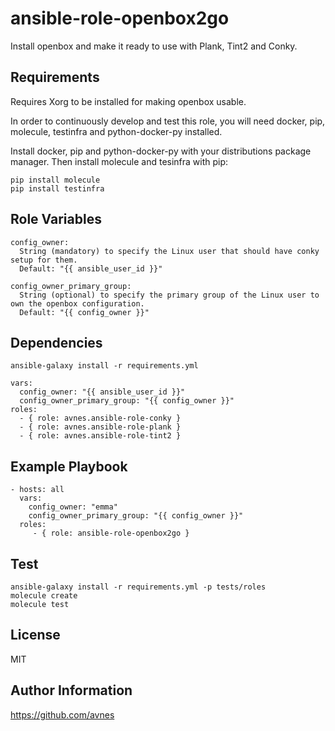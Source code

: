 # ansible-role-openbox2go

Install openbox and make it ready to use with Plank, Tint2 and Conky.

## Requirements

Requires Xorg to be installed for making openbox usable.

In order to continuously develop and test this role, you will need docker, pip, molecule, testinfra and python-docker-py installed.

Install docker, pip and python-docker-py with your distributions package manager. Then install molecule and tesinfra with pip:

```
pip install molecule
pip install testinfra
```

## Role Variables

```
config_owner:
  String (mandatory) to specify the Linux user that should have conky setup for them.
  Default: "{{ ansible_user_id }}"

config_owner_primary_group:
  String (optional) to specify the primary group of the Linux user to own the openbox configuration.
  Default: "{{ config_owner }}"
```

## Dependencies

```
ansible-galaxy install -r requirements.yml
```

```
vars:
  config_owner: "{{ ansible_user_id }}"
  config_owner_primary_group: "{{ config_owner }}"
roles:
  - { role: avnes.ansible-role-conky }
  - { role: avnes.ansible-role-plank }
  - { role: avnes.ansible-role-tint2 }
```

## Example Playbook

```
- hosts: all
  vars:
    config_owner: "emma"
    config_owner_primary_group: "{{ config_owner }}"
  roles:
     - { role: ansible-role-openbox2go }
```

## Test

```
ansible-galaxy install -r requirements.yml -p tests/roles
molecule create
molecule test
```

## License

MIT

## Author Information

<https://github.com/avnes>

